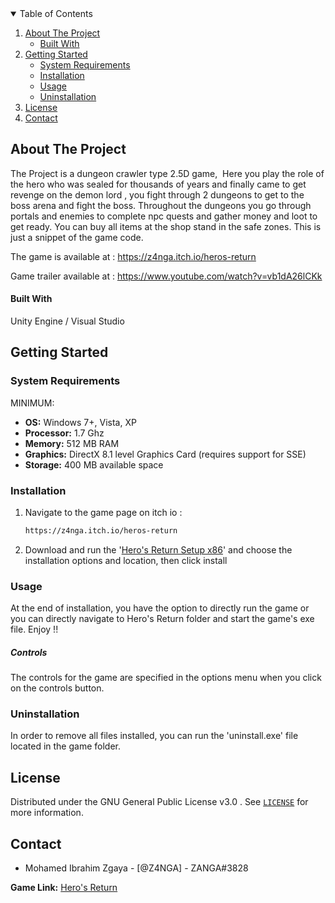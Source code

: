 <!-- TABLE OF CONTENTS -->

<details open="open">
  <summary>Table of Contents</summary>
  <ol>
    <li>
      <a href="#about-the-project">About The Project</a>
      <ul>
        <li><a href="#built-with">Built With</a></li>
      </ul>
    </li>
    <li>
      <a href="#getting-started">Getting Started</a>
      <ul>
        <li><a href="#prerequisites">System Requirements</a></li>
        <li><a href="#installation">Installation</a></li>
        <li><a href="#usage">Usage</a></li>
        <li><a href="#uninstallation">Uninstallation</a></li>
      </ul>
    </li>
    <li><a href="#license">License</a></li>
    <li><a href="#contact">Contact</a></li>
  </ol>
</details>



<!-- ABOUT THE PROJECT -->

## About The Project

The Project is a dungeon crawler type 2.5D game,  Here you play the role of the hero who was sealed for thousands of years and finally came to get revenge on the demon lord , you fight through 2 dungeons to get to the boss arena and fight the boss. Throughout the dungeons you go through portals and enemies to complete npc quests and gather money and loot to get ready. You can buy all items at the shop stand in the safe zones. This is just a snippet of the game code.

The game is available at : https://z4nga.itch.io/heros-return

Game trailer available at : https://www.youtube.com/watch?v=vb1dA26lCKk 

<!-- BUILT WITH -->

#### Built With

Unity Engine / Visual Studio

<!-- GETTING STARTED -->

## Getting Started

<!--  SYSTEM REQUIREMENTS --> 

### System Requirements

MINIMUM:
 - **OS:** Windows 7+, Vista, XP
 - **Processor:** 1.7 Ghz
 - **Memory:** 512 MB RAM
 - **Graphics:** DirectX 8.1 level Graphics Card (requires support for SSE)
 - **Storage:** 400 MB available space


<!-- INSTALLATION -->

### Installation

1. Navigate to the game page on itch io :
   ```bash
   https://z4nga.itch.io/heros-return
   ```

2. Download and run the '[Hero's Return Setup x86](https://z4nga.itch.io/heros-return)' and choose the installation options and location, then click install
   
### Usage

At the end of installation, you have the option to directly run the game or you can directly navigate to Hero's Return folder and start the game's exe file. Enjoy !!  


##### Controls

The controls for the game are specified in the options menu when you click on the controls button.

### Uninstallation

In order to remove all files installed, you can run the 'uninstall.exe' file located in the game folder.

<!-- LICENSE -->

## License

Distributed under the GNU General Public License v3.0 . See [`LICENSE`](https://github.com/Z4NGA/Hero-s-Return/blob/main/License/GNU%20General%20Public%20License%20v3.0.txt) for more information.



<!-- CONTACT -->
## Contact

  - Mohamed Ibrahim Zgaya 	    - [@Z4NGA] -  ZANGA#3828


**Game Link:** [Hero's Return](https://z4nga.itch.io/heros-return)


